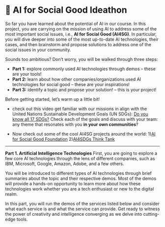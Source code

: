 # 🤖 AI for Social Good Ideathon

So far you have learned about the potential of AI in our course. In this project, you are carrying on the mission of using AI to address some of the most important social issues, i.e., **AI for Social Good (AI4SG)**. In particular, you will dive deeper into some of the most up-to-date AI technologies, their cases, and then brainstorm and propose solutions to address one of the social issues in your community.

Sounds too ambitious? Don’t worry, you will be walked through three steps: 

- **Part 1:** explore commonly used AI technologies through demos – these are your tools!
- **Part 2:** learn about how other companies/organizations used AI technologies for social good – these are your inspirations!
- **Part 3:** identify a topic and propose your solution! – this is your project!

Before getting started, let’s warm up a little bit!
- check out this video get familiar with our missions in align with the United Nations Sustainable Development Goals (UN SDGs): [Do you know all 17 SDGs?](https://www.youtube.com/watch?v=0XTBYMfZyrM) Check each of the goals and discuss with your team: any theme that resonates with you **in your own communities**?

- Now check out some of the cool AI4SG projects around the world:
1)[AI for Social Good Foundation](https://ai4good.org/)
2)[AI4SDGs Think Tank](https://ai-for-sdgs.academ/y)

---

**Part 1. Artificial Intelligence Technologies**
First, you are going to explore a few core AI technologies through the lens of different companies, such as IBM, Microsoft, Google, Amazon, Adobe, and a few others. 

You will be introduced to different types of AI technologies through brief summaries about the topic and their respective demos. Most of the demos will provide a hands-on opportunity to learn more about how these technologies work whether you are a tech enthusiast or new to the digital realm. 

In this part, you will run the demos of the services listed below and consider what each service is and what the service can provide. Get ready to witness the power of creativity and intelligence converging as we delve into cutting-edge tools. 
